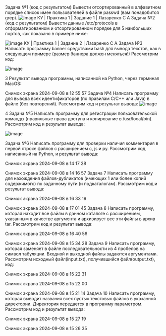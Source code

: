 Задача №1
(код с результатом)
Вывести отсортированный в алфавитном порядке список имен пользователей в файле passwd (вам понадобится grep).
![image](https://github.com/user-attachments/assets/1a9221ef-fb4e-4a47-bb25-138604251822)
КУ | Практика 1 | Задание 1 | Лазаренко С A
Задача №2
(код с результатом)
Вывести данные /etc/protocols в отформатированном и отсортированном порядке для 5 наибольших портов, как показано в примере ниже:

![image](https://github.com/user-attachments/assets/2ae9bab2-2539-478a-873b-b08afd4b582e)
КУ | Практика 1 | Задание 2 | Лазаренко С A
Задача №3
Написать программу banner средствами bash для вывода текстов, как в следующем примере (размер баннера должен меняться!) Рассмотрим код:

![image](https://github.com/user-attachments/assets/94c3a090-9247-42e8-9801-6ecfc58608e2)

3
Результат вывода программы, написанной на Python, через терминал MacOS:

Снимок экрана 2024-09-08 в 12 55 57
Задача №4
Написать программу для вывода всех идентификаторов (по правилам C/C++ или Java) в файле (без повторений). Рассмотрим код и результат вывода:
![image](https://github.com/user-attachments/assets/c555ac36-e557-421f-85d9-4f3b4414355e)


4
Задача №5
Написать программу для регистрации пользовательской команды (правильные права доступа и копирование в /usr/local/bin). Рассмотрим код и результат вывода:

![image](https://github.com/user-attachments/assets/1b9e2305-902d-4591-b46f-0b0be0f4d9c9)

Задача №6
Написать программу для проверки наличия комментария в первой строке файлов с расширением c, js и py. Рассмотрим код, написанный на Python, и результат вывода:

Снимок экрана 2024-09-08 в 14 17 28

Снимок экрана 2024-09-08 в 14 16 57
Задача 7
Написать программу для нахождения файлов-дубликатов (имеющих 1 или более копий содержимого) по заданному пути (и подкаталогам).
Рассмотрим код и результат вывода:

Снимок экрана 2024-09-08 в 16 33 19

Снимок экрана 2024-09-08 в 17 01 45
Задача 8
Написать программу, которая находит все файлы в данном каталоге с расширением, указанным в качестве аргумента и архивирует все эти файлы в архив tar.
Рассмотрим код и результат вывода:

Снимок экрана 2024-09-08 в 16 40 56

Снимок экрана 2024-09-08 в 15 34 28
Задача 9
Написать программу, которая заменяет в файле последовательности из 4 пробелов на символ табуляции. Входной и выходной файлы задаются аргументами.
Рассмотрим исходный файл(input.txt), получившийся файл(output.txt), код:

Снимок экрана 2024-09-08 в 15 22 31

Снимок экрана 2024-09-08 в 15 22 00

Снимок экрана 2024-09-08 в 15 21 14
Задача 10
Написать программу, которая выводит названия всех пустых текстовых файлов в указанной директории. Директория передается в программу параметром.
Рассмотрим код и результат вывода:

Снимок экрана 2024-09-08 в 15 27 19

Снимок экрана 2024-09-08 в 15 26 35
